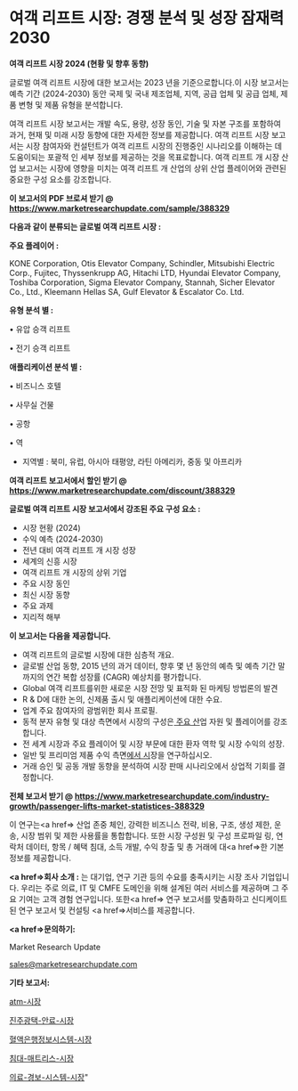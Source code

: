 # 여객 리프트 시장: 경쟁 분석 및 성장 잠재력 2030

<strong>여객 리프트 시장 2024 (현황 및 향후 동향)</strong>

글로벌 여객 리프트 시장에 대한 보고서는 2023 년을 기준으로합니다.이 시장 보고서는 예측 기간 (2024-2030) 동안 국제 및 국내 제조업체, 지역, 공급 업체 및 공급 업체, 제품 변형 및 제품 유형을 분석합니다.

여객 리프트 시장 보고서는 개발 속도, 용량, 성장 동인, 기술 및 자본 구조를 포함하여 과거, 현재 및 미래 시장 동향에 대한 자세한 정보를 제공합니다. 여객 리프트 시장 보고서는 시장 참여자와 컨설턴트가 여객 리프트 시장의 진행중인 시나리오를 이해하는 데 도움이되는 포괄적 인 세부 정보를 제공하는 것을 목표로합니다. 여객 리프트 개 시장 산업 보고서는 시장에 영향을 미치는 여객 리프트 개 산업의 상위 산업 플레이어와 관련된 중요한 구성 요소를 강조합니다.



<strong>이 보고서의 PDF 브로셔 받기 @ <a href=https://www.marketresearchupdate.com/sample/388329>https://www.marketresearchupdate.com/sample/388329</a></strong>



<strong>다음과 같이 분류되는 글로벌 여객 리프트 시장 :</strong>



<strong>주요 플레이어 :</strong>

KONE Corporation, Otis Elevator Company, Schindler, Mitsubishi Electric Corp., Fujitec, Thyssenkrupp AG, Hitachi LTD, Hyundai Elevator Company, Toshiba Corporation, Sigma Elevator Company, Stannah, Sicher Elevator Co., Ltd., Kleemann Hellas SA, Gulf Elevator & Escalator Co. Ltd.



<strong>유형 분석 별 :</strong>

• 유압 승객 리프트

• 전기 승객 리프트



<strong>애플리케이션 분석 별 :</strong>

• 비즈니스 호텔

• 사무실 건물

• 공항

• 역

<ul>
  <li>지역별 : 북미, 유럽, 아시아 태평양, 라틴 아메리카, 중동 및 아프리카</li>
</ul>


<strong>여객 리프트 보고서에서 할인 받기 @ <a href=https://www.marketresearchupdate.com/discount/388329>https://www.marketresearchupdate.com/discount/388329</a></strong>



<strong>글로벌 여객 리프트 시장 보고서에서 강조된 주요 구성 요소 :</strong>
<ul>
  <li>시장 현황 (2024)</li>
  <li>수익 예측 (2024-2030)</li>
  <li>전년 대비 여객 리프트 개 시장 성장</li>
  <li>세계의 신흥 시장</li>
  <li>여객 리프트 개 시장의 상위 기업</li>
  <li>주요 시장 동인</li>
  <li>최신 시장 동향</li>
  <li>주요 과제</li>
  <li>지리적 해부</li>
</ul>


<strong>이 보고서는 다음을 제공합니다.</strong>
<ul>
  <li>여객 리프트의 글로벌 시장에 대한 심층적 개요.</li>
  <li>글로벌 산업 동향, 2015 년의 과거 데이터, 향후 몇 년 동안의 예측 및 예측 기간 말까지의 연간 복합 성장률 (CAGR) 예상치를 평가합니다.</li>
  <li>Global 여객 리프트를위한 새로운 시장 전망 및 표적화 된 마케팅 방법론의 발견</li>
  <li>R &amp; D에 대한 논의, 신제품 출시 및 애플리케이션에 대한 수요.</li>
  <li>업계 주요 참여자의 광범위한 회사 프로필.</li>
  <li>동적 분자 유형 및 대상 측면에서 시장의 구성은<a href=> 주요 산</a>업 자원 및 플레이어를 강조합니다.</li>
  <li>전 세계 시장과 주요 플레이어 및 시장 부문에 대한 환자 역학 및 시장 수익의 성장.</li>
  <li>일반 및 프리미엄 제품 수익 측면<a href=>에서 시</a>장을 연구하십시오.</li>
  <li>거래 승인 및 공동 개발 동향을 분석하여 시장 판매 시나리오에서 상업적 기회를 결정합니다.</li>
</ul>



<strong>전체 보고서 받기 @ <a href=https://www.marketresearchupdate.com/industry-growth/passenger-lifts-market-statistices-388329>https://www.marketresearchupdate.com/industry-growth/passenger-lifts-market-statistices-388329</a></strong>

이 연구는<a href=> 산업 존중</a> 체인, 강력한 비즈니스 전략, 비용, 구조, 생성 제한, 운송, 시장 범위 및 제한 사용률을 통합합니다. 또한 시장 구성원 및 구성 프로파일 링, 연락처 데이터, 항목 / 혜택 침대, 소득 개발, 수익 창출 및 총 거래에 대<a href=>한 기본 </a>정보를 제공합니다.



<strong><a href=>회사 소</a>개 :</strong>
는 대기업, 연구 기관 등의 수요를 충족시키는 시장 조사 기업입니다. 우리는 주로 의료, IT 및 CMFE 도메인을 위해 설계된 여러 서비스를 제공하며 그 주요 기여는 고객 경험 연구입니다. 또한<a href=> 연구 보</a>고서를 맞춤화하고 신디케이트 된 연구 보고서 및 컨설팅 <a href=>서비스</a>를 제공합니다.



<strong><a href=>문의하기:</a></strong>

Market Research Update

sales@marketresearchupdate.com



<strong>기타 보고서:</strong>

<a href=https://www.linkedin.com/pulse/atm-시장-규모-및-성장-2023-market-matrix-musings-analysis/>atm-시장</a>

<a href=https://www.linkedin.com/pulse/진주광택-안료-시장-동향-및-성장-전망-survey-spotlight-pro-24-analysis-xzmtf/>진주광택-안료-시장</a>

<a href=https://www.linkedin.com/pulse/혈액은행정보시스템-시장-세분화-연구-및-목표-고객2029년-data-dive-diaries-24-analysis-6ci3f/>혈액은행정보시스템-시장</a>

<a href=https://www.linkedin.com/pulse/침대-매트리스-시장-동향-및-성장-전망-analytics-avenue-adventures-24-ana-efvkf/>침대-매트리스-시장</a>

<a href=https://www.linkedin.com/pulse/의료-경보-시스템-시장-규모-및-성장-2023-analytics-alchemy-360-analysis-w4gyf/>의료-경보-시스템-시장</a>"
